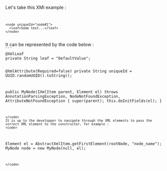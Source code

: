 Let's take this XMl example :
<code>
```
<node uniqueId="node#1">
  <leaf>Some text...</leaf>
</node>
```
</code>
It can be represented by the code below : 
<code>
```
@XmlLeaf
private String leaf = "DefaultValue";

@XmlAttribute(Required=false)
private String uniqueId = UUID.randomUUID().toString();

public MyNode(IXmlItem parent, Element el) throws AnnotationParsingException, NodeNotFoundException, AttributeNotFoundException {
	super(parent);
	this.doInitFields(el);
}
```
</code>
It is up to the developper to navigate through the XML elements to pass the correct XML element to the constructor, for example :
<code>
```
Element el = AbstractXmlItem.getFirstElement(rootNode, "node_name");
MyNode node = new MyNode(null, el);
```
</code>
